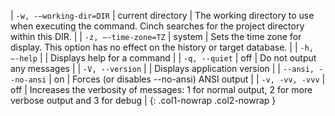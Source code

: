 | `-w, -–working-dir=DIR` | current directory | The working directory to use when executing the command. Cinch searches for the project directory within this DIR. |
| `-z, –-time-zone=TZ`    | system            | Sets the time zone for display. This option has no effect on the history or target database.                                              |
| `-h, –-help`            |                   | Displays help for a command                                                                                                               |
| `-q, --quiet`           | off               | Do not output any messages                                                                                                                |
| `-V, --version`         |                   | Displays application version                                                                                                              |
| `--ansi, --no-ansi`     | on                | Forces (or disables --no-ansi) ANSI output                                                                                                |
| `-v, -vv, -vvv`         | off               | Increases the verbosity of messages: 1 for normal output, 2 for more verbose output and 3 for debug                                       |
{: .col1-nowrap .col2-nowrap }
